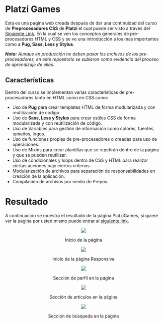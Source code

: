 # Platzi Games

Esta es una pagina web creada después de dar una continuidad del curso de **Preprocesadores CSS** de **Platzi** el cual puede ser visto a traves del [Siguiente Link](https://platzi.com/clases/preprocesadores/). En la cual se ven los conceptos generales de pre-procesadores HTML y CSS y se ve una introducción a los mas importantes como a **Pug, Sass, Less y Stylus**.

***Nota:** Aunque en producción no deben pasar los archivos de los pre-procesadores, en este repositorio se subieron como evidencia del proceso de aprendizaje de ellos.*

## Características

Dentro del curso se implementan varias características de pre-procesadores tanto en HTML como en CSS como:

* Uso de **Pug** para crear templates HTML de forma modularizada y con reutilización de código.
* Uso de **Sass, Less y Stylus** para crear estilos CSS de forma modularizada y con reutilización de código.
* Uso de Variables para gestión de información como colores, fuentes, tamaños, logos.
* Uso de funciones propias de pre-procesadores o creadas para uso de operaciones.
* Uso de Mixins para crear plantillas que se repetirán dentro de la página y que se pueden reutilizar.
* Uso de condicionales y loops dentro de CSS y HTML para realizar ciertas acciones bajo ciertos criterios.
* Modularización de archivos para separación de responsabilidades en creación de la aplicación.
* Compilación de archivos por medio de Prepos. 

# Resultado

A continuación se muestra el resultado de la página PlatziGames, si quiere ver la pagina por usted mismo puede entrar al [siguiente link](https://crissud.github.io/PlatziGames/html/main/pagina-principal.html).

<div align='center'>
    <img  src='https://i.imgur.com/mlR0H5p.png'>
    <p>Inicio de la página</p>
</div>

<div align='center'>
    <img  src='https://i.imgur.com/f0CbvRN.png'>
    <p>Inicio de la página Responsive</p>
</div>

<div align='center'>
    <img  src='https://i.imgur.com/yGc6DrA.png'>
    <p>Sección de perfil en la página</p>
</div>

<div align='center'>
    <img  src='https://i.imgur.com/lYL1FLj.png'>
    <p>Sección de artículos en la página</p>
</div>

<div align='center'>
    <img  src='https://i.imgur.com/MjQJopX.png'>
    <p>Sección de búsqueda en la página</p>
</div>